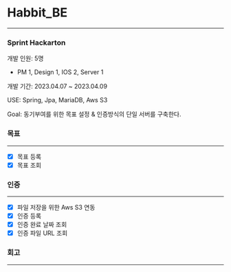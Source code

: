 # Habbit_BE

---

### Sprint Hackarton

개발 인원: 5명

- PM 1, Design 1, IOS 2, Server 1 

개발 기간: 2023.04.07 ~ 2023.04.09

USE: Spring, Jpa, MariaDB, Aws S3

Goal: 동기부여를 위한 목표 설정 & 인증방식의 단일 서버를 구축한다.


### 목표

---
- [x] 목표 등록
- [x] 목표 조회

### 인증

---
- [x] 파일 저장을 위한 Aws S3 연동
- [x] 인증 등록
- [x] 인증 완료 날짜 조회
- [x] 인증 파일 URL 조회

### 회고

---
